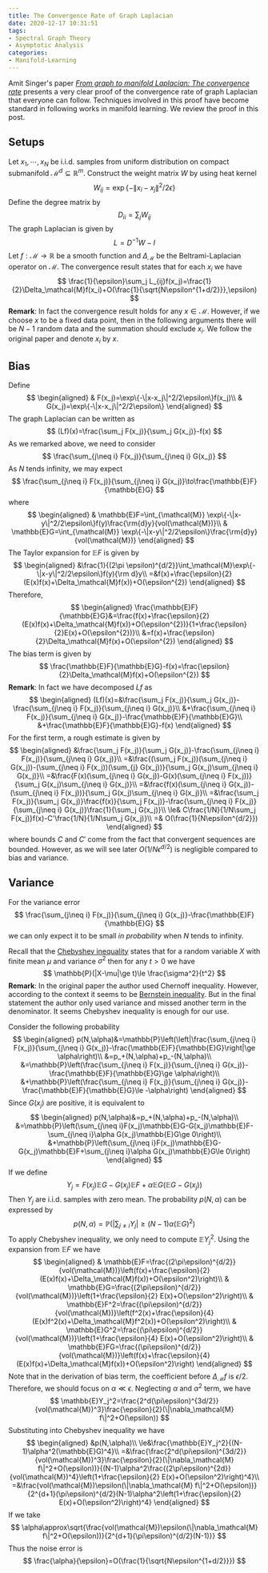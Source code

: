 ```yaml
---
title: The Convergence Rate of Graph Laplacian
date: 2020-12-17 10:31:51
tags:
- Spectral Graph Theory
- Asymptotic Analysis
categories:
- Manifold-Learning
---
```


Amit Singer's paper [*From graph to manifold Laplacian: The convergence rate*](https://www.math.pku.edu.cn/teachers/yaoy/Fall2011/Amit06_laplacian.pdf) presents a very clear proof of the convergence rate of graph Laplacian that everyone can follow. Techniques involved in this proof have become standard in following works in manifold learning. We review the proof in this post.

## Setups

Let $x_1,\cdots,x_N$ be i.i.d. samples from uniform distribution on compact submanifold $\mathcal{M}^d\subseteq \mathbb{R}^m$. Construct the weight matrix $W$ by using heat kernel
$$
W_{ij}=\exp\{-\|x_i-x_j\|^2/2\epsilon\}
$$
Define the degree matrix by
$$
D_{ii}=\sum_j W_{ij}
$$
The graph Laplacian is given by
$$
L=D^{-1}W-I
$$
Let $f:\mathcal{M}\to\mathbb{R}$ be a smooth function and $\Delta_\mathcal{M}$ be the Beltrami-Laplacian operator  on $\mathcal{M}$. The convergence result states that for each $x_i$ we have
$$
\frac{1}{\epsilon}\sum_j L_{ij}f(x_j)=\frac{1}{2}\Delta_\mathcal{M}f(x_i)+O(\frac{1}{\sqrt{N\epsilon^{1+d/2}}},\epsilon)
$$
$\textbf{Remark}:$ In fact the convergence result holds for any $x\in\mathcal{M}$. However, if we choose $x$ to be a fixed data point, then in the following arguments there will be $N-1$ random data and the summation should exclude $x_i$. We follow the original paper and denote $x_i$ by $x$.



## Bias

Define
$$
\begin{aligned}
& F(x_j)=\exp\{-\|x-x_j\|^2/2\epsilon\}f(x_j)\\
& G(x_j)=\exp\{-\|x-x_j\|^2/2\epsilon\}
\end{aligned}
$$
The graph Laplacian can be written as
$$
(Lf)(x)=\frac{\sum_j F(x_j)}{\sum_j G(x_j)}-f(x)
$$
As we remarked above, we need to consider
$$
\frac{\sum_{j\neq i} F(x_j)}{\sum_{j\neq i} G(x_j)}
$$
As $N$ tends infinity, we may expect
$$
\frac{\sum_{j\neq i} F(x_j)}{\sum_{j\neq i} G(x_j)}\to\frac{\mathbb{E}F}{\mathbb{E}G}
$$
where
$$
\begin{aligned}
& \mathbb{E}F=\int_{\mathcal{M}} \exp\{-\|x-y\|^2/2\epsilon\}f(y)\frac{\rm{d}y}{vol(\mathcal{M})}\\
& \mathbb{E}G=\int_{\mathcal{M}} \exp\{-\|x-y\|^2/2\epsilon\}\frac{\rm{d}y}{vol(\mathcal{M})}
\end{aligned}
$$
The Taylor expansion for $\mathbb{E}F$ is given by
$$
\begin{aligned}
&\frac{1}{(2\pi \epsilon)^{d/2}}\int_\mathcal{M}\exp\{-\|x-y\|^2/2\epsilon\}f(y){\rm d}y\\
=&f(x)+\frac{\epsilon}{2}(E(x)f(x)+\Delta_\mathcal{M}f(x))+O(\epsilon^{2})
\end{aligned}
$$
Therefore,
$$
\begin{aligned}
\frac{\mathbb{E}F}{\mathbb{E}G}&=\frac{f(x)+\frac{\epsilon}{2}(E(x)f(x)+\Delta_\mathcal{M}f(x))+O(\epsilon^{2})}{1+\frac{\epsilon}{2}E(x)+O(\epsilon^{2})}\\
&=f(x)+\frac{\epsilon}{2}\Delta_\mathcal{M}f(x)+O(\epsilon^{2})
\end{aligned}
$$
The bias term is given by
$$
\frac{\mathbb{E}F}{\mathbb{E}G}-f(x)=\frac{\epsilon}{2}\Delta_\mathcal{M}f(x)+O(\epsilon^{2})
$$
$\textbf{Remark}$: In fact we have decomposed $Lf$ as 
$$
\begin{aligned}
(Lf)(x)=&\frac{\sum_j F(x_j)}{\sum_j G(x_j)}-\frac{\sum_{j\neq i} F(x_j)}{\sum_{j\neq i} G(x_j)}\\
&+\frac{\sum_{j\neq i} F(x_j)}{\sum_{j\neq i} G(x_j)}-\frac{\mathbb{E}F}{\mathbb{E}G}\\
&+\frac{\mathbb{E}F}{\mathbb{E}G}-f(x)
\end{aligned}
$$
For the first term, a rough estimate is given by
$$
\begin{aligned}
&\frac{\sum_j F(x_j)}{\sum_j G(x_j)}-\frac{\sum_{j\neq i} F(x_j)}{\sum_{j\neq i} G(x_j)}\\
=&\frac{(\sum_j F(x_j))(\sum_{j\neq i} G(x_j))-(\sum_{j\neq i} F(x_j))(\sum_{j} G(x_j))}{\sum_j G(x_j)\sum_{j\neq i} G(x_j)}\\
=&\frac{F(x)(\sum_{j\neq i} G(x_j))-G(x)(\sum_{j\neq i} F(x_j))}{\sum_j G(x_j)\sum_{j\neq i} G(x_j)}\\
=&\frac{f(x)(\sum_{j\neq i} G(x_j))-(\sum_{j\neq i} F(x_j))}{\sum_j G(x_j)\sum_{j\neq i} G(x_j)}\\
=&\frac{\sum_j F(x_j)}{\sum_j G(x_j)}\frac{f(x)}{\sum_j F(x_j)}-\frac{\sum_{j\neq i} F(x_j)}{\sum_{j\neq i} G(x_j)}\frac{1}{\sum_j G(x_j)}\\
\le& C\frac{1/N}{1/N\sum_j F(x_j)}f(x)-C'\frac{1/N}{1/N\sum_j G(x_j)}\\
=& O(\frac{1}{N\epsilon^{d/2}}) 
\end{aligned}
$$
where bounds $C$ and $C'$ come from the fact that convergent sequences are bounded. However, as we will see later $O(1/N\epsilon^{d/2})$ is negligible compared to bias and variance. 

## Variance

For the variance error
$$
\frac{\sum_{j\neq i} F(x_j)}{\sum_{j\neq i} G(x_j)}-\frac{\mathbb{E}F}{\mathbb{E}G}
$$
we can only expect it to be small *in probability* when $N$ tends to infinity. 

Recall that the [Chebyshev inequality](https://en.wikipedia.org/wiki/Chebyshev%27s_inequality) states that for a random variable $X$ with finite mean $\mu$ and variance $\sigma^2$ then for any $t>0$ we have
$$
\mathbb{P}(|X-\mu|\ge t)\le \frac{\sigma^2}{t^2}
$$
$\textbf{Remark}$: In the original paper the author used Chernoff inequality. However, according to the context it seems to be [Bernstein inequality](https://en.wikipedia.org/wiki/Bernstein_inequalities_(probability_theory) ). But in the final statement the author only used variance and missed another term in the denominator. It seems Chebyshev inequality is enough for our use.

Consider the following probability
$$
\begin{aligned}
p(N,\alpha)&=\mathbb{P}\left(\left|\frac{\sum_{j\neq i} F(x_j)}{\sum_{j\neq i} G(x_j)}-\frac{\mathbb{E}F}{\mathbb{E}G}\right|\ge \alpha\right)\\
&=p_+(N,\alpha)+p_-(N,\alpha)\\
&=\mathbb{P}\left(\frac{\sum_{j\neq i} F(x_j)}{\sum_{j\neq i} G(x_j)}-\frac{\mathbb{E}F}{\mathbb{E}G}\ge \alpha\right)\\
&+\mathbb{P}\left(\frac{\sum_{j\neq i} F(x_j)}{\sum_{j\neq i} G(x_j)}-\frac{\mathbb{E}F}{\mathbb{E}G}\le -\alpha\right)
\end{aligned}
$$
Since $G(x_j)$ are positive, it is equivalent to 
$$
\begin{aligned}
p(N,\alpha)&=p_+(N,\alpha)+p_-(N,\alpha)\\
&=\mathbb{P}\left(\sum_{j\neq i}F(x_j)\mathbb{E}G-G(x_j)\mathbb{E}F-\sum_{j\neq i}\alpha G(x_j)\mathbb{E}G\ge 0\right)\\
&+\mathbb{P}\left(\sum_{j\neq i}F(x_j)\mathbb{E}G-G(x_j)\mathbb{E}F+\sum_{j\neq i}\alpha G(x_j)\mathbb{E}G\le 0\right)
\end{aligned}
$$
If we define
$$
Y_j=F(x_j)\mathbb{E}G-G(x_j)\mathbb{E}F+\alpha\mathbb{E}G(\mathbb{E}G-G(x_j))
$$
Then $Y_j$ are i.i.d. samples with zero mean. The probability $p(N,\alpha)$ can be expressed by
$$
p(N,\alpha)=\mathbb{P}\left(\left|\sum_{j\neq i} Y_j\right|\ge (N-1)\alpha(\mathbb{E}G)^2\right)
$$
To apply Chebyshev inequality, we only need to compute $\mathbb{E}Y_j^2$. Using the expansion from $\mathbb{E}F$ we have
$$
\begin{aligned}
& \mathbb{E}F=\frac{(2\pi\epsilon)^{d/2}}{vol(\mathcal{M})}\left(f(x)+\frac{\epsilon}{2}(E(x)f(x)+\Delta_\mathcal{M}f(x))+O(\epsilon^2)\right)\\
& \mathbb{E}G=\frac{(2\pi\epsilon)^{d/2}}{vol(\mathcal{M})}\left(1+\frac{\epsilon}{2} E(x)+O(\epsilon^2)\right)\\
& \mathbb{E}F^2=\frac{(\pi\epsilon)^{d/2}}{vol(\mathcal{M})}\left(f^2(x)+\frac{\epsilon}{4}(E(x)f^2(x)+\Delta_\mathcal{M}f^2(x))+O(\epsilon^2)\right)\\
& \mathbb{E}G^2=\frac{(\pi\epsilon)^{d/2}}{vol(\mathcal{M})}\left(1+\frac{\epsilon}{4} E(x)+O(\epsilon^2)\right)\\
& \mathbb{E}FG=\frac{(\pi\epsilon)^{d/2}}{vol(\mathcal{M})}\left(f(x)+\frac{\epsilon}{4}(E(x)f(x)+\Delta_\mathcal{M}f(x))+O(\epsilon^2)\right)
\end{aligned}
$$
Note that in the derivation of bias term, the coefficient before $\Delta_\mathcal{M}f$ is $\epsilon/2$. Therefore, we should focus on $\alpha\ll \epsilon$. Neglecting $\alpha$ and $\alpha^2$ term, we have
$$
\mathbb{E}Y_j^2=\frac{2^d(\pi\epsilon)^{3d/2}}{vol(\mathcal{M})^3}\frac{\epsilon}{2}(\|\nabla_\mathcal{M} f\|^2+O(\epsilon))
$$
Substituting into Chebyshev inequality we have
$$
\begin{aligned}
&p(N,\alpha)\\
\le&\frac{\mathbb{E}Y_j^2}{(N-1)\alpha^2(\mathbb{E}G)^4}\\
=&\frac{\frac{2^d(\pi\epsilon)^{3d/2}}{vol(\mathcal{M})^3}\frac{\epsilon}{2}(\|\nabla_\mathcal{M} f\|^2+O(\epsilon))}{(N-1)\alpha^2\frac{(2\pi\epsilon)^{2d}}{vol(\mathcal{M})^4}\left(1+\frac{\epsilon}{2} E(x)+O(\epsilon^2)\right)^4}\\
=&\frac{vol(\mathcal{M})\epsilon(\|\nabla_\mathcal{M} f\|^2+O(\epsilon))}{2^{d+1}(\pi\epsilon)^{d/2}(N-1)\alpha^2\left(1+\frac{\epsilon}{2} E(x)+O(\epsilon^2)\right)^4}
\end{aligned}
$$
If we take 
$$
\alpha\approx\sqrt{\frac{vol(\mathcal{M})\epsilon(\|\nabla_\mathcal{M} f\|^2+O(\epsilon))}{2^{d+1}(\pi\epsilon)^{d/2}(N-1)}}
$$
Thus the noise error is 
$$
\frac{\alpha}{\epsilon}=O(\frac{1}{\sqrt{N\epsilon^{1+d/2}}})
$$